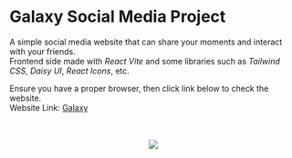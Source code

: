 # Galaxy Social Media Project

A simple social media website that can share your moments and interact with your friends. <br />
Frontend side made with *React Vite* and some libraries such as *Tailwind CSS*, *Daisy UI*, *React Icons*, etc.  

Ensure you have a proper browser, then click link below to check the website. <br />
Website Link: [Galaxy]()
<br /><br /><br />
<p align="center">
  <a href="https://skillicons.dev">
    <img src="https://skillicons.dev/icons?i=html,css,ts,react,vite,tailwind&perline=3" />
  </a>
</p>
